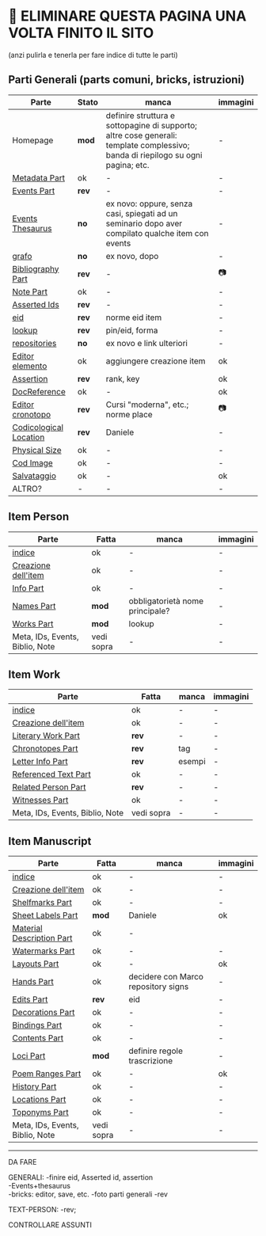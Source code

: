 # 🚧 ELIMINARE QUESTA PAGINA UNA VOLTA FINITO IL SITO
(anzi pulirla e tenerla per fare indice di tutte le parti)


## Parti Generali (parts comuni, bricks, istruzioni)
|Parte|Stato|manca|immagini|  
|-------------|----------|-----------|-----------|    
|Homepage|**mod**|definire struttura e sottopagine di supporto; altre cose generali: template complessivo; banda di riepilogo su ogni pagina; etc.|-|
|[Metadata Part](Metadata_Part.md)|ok|-|-|
|[Events Part](Events_Part.md)|**rev**|-|-|
|[Events Thesaurus](Events_Thesaurus.md)|**no**|ex novo: oppure, senza casi, spiegati ad un seminario dopo aver compilato qualche item con events|-|
|[grafo](semantic_graph.md)|**no**|ex novo, dopo|-|
|[Bibliography Part](External_Bibliography_Part.md)|**rev**|-|📷|
|[Note Part](Note_Part.md)|ok|-|-|
|[Asserted Ids](Asserted_Ids_Brick.md)|**rev**|-|-|
|[eid](identifiers.md)|**rev**|norme eid item|-|
|[lookup](lookup.md)|**rev**|pin/eid, forma|-|
|[repositories](repository.md)|**no**|ex novo e link ulteriori|-|
|[Editor elemento](Editor_Brick.md)|ok|aggiungere creazione item|ok|
|[Assertion](Assertion_Brick.md)|**rev**|rank, key|ok|
|[DocReference](Docref_Brick.md)|ok|-|ok|
|[Editor cronotopo](Asserted_Chronotope_Brick.md)|**rev**|Cursi "moderna", etc.; norme place|📷|
|[Codicological Location](Cod_Location_Brick.md)|**rev**|Daniele|-|
|[Physical Size](Physical_Size_Brick.md)|ok|-|-|
|[Cod Image](Cod_Image_Brick.md)|ok|-|-|
|[Salvataggio](part_save.md)|ok|-|ok|
|ALTRO?|-|-|-| |


## Item Person
|Parte|Fatta|manca|immagini|  
|-------------|----------|-----------|-----------|  
|[indice](Item_Person_Index.md)|ok|-|-|
|[Creazione dell'item](Item_Person_Metadata.md)|ok|-|-|
|[Info Part](Person_Info_Part.md)|ok|-|-|
|[Names Part](Names_Part.md)|**mod**|obbligatorietà nome principale?|-|
|[Works Part](Person_Works_Part.md)|**mod**|lookup|-|
|Meta, IDs, Events, Biblio, Note|vedi sopra|-|-| |

## Item Work
|Parte|Fatta|manca|immagini|  
|-------------|----------|-----------|-----------|    
|[indice](Item_Work_Index.md)|ok|-|-|
|[Creazione dell'item](Item_Work_Metadata.md)|ok|-|-|
|[Literary Work Part](Literary_Work_Part.md)|**rev**|-|-|
|[Chronotopes Part](Asserted_Chronotope_Part.md)|**rev**|tag|-|
|[Letter Info Part](Letter_Info_Part.md)|**rev**|esempi|-|
|[Referenced Text Part](Referenced_Text_Part.md)|ok|-|-|
|[Related Person Part](Related_Person_Part.md)|**rev**|-|-|
|[Witnesses Part](Witnesses_Part.md)|ok|-|-|
|Meta, IDs, Events, Biblio, Note|vedi sopra|-|-| |

## Item Manuscript
|Parte|Fatta|manca|immagini|  
|-------------|----------|-----------|-----------|    
|[indice](Item_Manuscript_Index.md)|ok|-|-|
|[Creazione dell'item](Item_Manuscript_Metadata.md)|ok|-|-|
|[Shelfmarks Part](Shelfmarks_Part.md)|ok|-|-|
|[Sheet Labels Part](Sheet_Labels_Part.md)|**mod**|Daniele|ok|
|[Material Description Part](Material_Description_Part.md)|ok|-|
|[Watermarks Part](Watermarks_Part.md)|ok|-|-|
|[Layouts Part](Layouts_Part.md)|ok|-|ok|
|[Hands Part](Hands_Part.md)|ok|decidere con Marco repository signs|-|
|[Edits Part](Edits_Part.md)|**rev**|eid|-|
|[Decorations Part](Decorations_Part.md)|ok|-|-|
|[Bindings Part](Bindings_Part.md)|ok|-|-|
|[Contents Part](Contents_Part.md)|ok|-|-|
|[Loci Part](Loci_Part.md)|**mod**|definire regole trascrizione|-|
|[Poem Ranges Part](Poem_Ranges_Part.md)|ok|-|ok|
|[History Part](History_Part.md)|ok|-|-|
|[Locations Part](Locations_Part.md)|ok|-|-|
|[Toponyms Part](Toponyms_Part.md)|ok|-|-|
|Meta, IDs, Events, Biblio, Note|vedi sopra|-|-| |

**************************************************************************
DA FARE

GENERALI:
-finire eid, Asserted id, assertion  
-Events+thesaurus   
-bricks: editor, save, etc.
-foto parti generali
-rev

TEXT-PERSON:
-rev;

CONTROLLARE ASSUNTI
